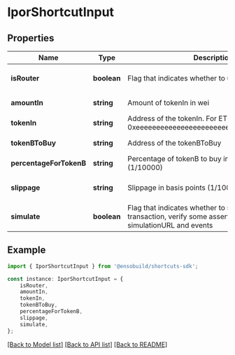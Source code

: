 # IporShortcutInput


## Properties

Name | Type | Description | Notes
------------ | ------------- | ------------- | -------------
**isRouter** | **boolean** | Flag that indicates whether to use the shared router | [optional] [default to undefined]
**amountIn** | **string** | Amount of tokenIn in wei | [default to undefined]
**tokenIn** | **string** | Address of the tokenIn. For ETH, use 0xeeeeeeeeeeeeeeeeeeeeeeeeeeeeeeeeeeeeeeee | [default to undefined]
**tokenBToBuy** | **string** | Address of the tokenBToBuy | [default to undefined]
**percentageForTokenB** | **string** | Percentage of tokenB to buy in basis points (1/10000) | [default to undefined]
**slippage** | **string** | Slippage in basis points (1/10000). Default is 300 | [optional] [default to '300']
**simulate** | **boolean** | Flag that indicates whether to simulate the transaction, verify some assertions, return simulationURL and events | [optional] [default to false]

## Example

```typescript
import { IporShortcutInput } from '@ensobuild/shortcuts-sdk';

const instance: IporShortcutInput = {
    isRouter,
    amountIn,
    tokenIn,
    tokenBToBuy,
    percentageForTokenB,
    slippage,
    simulate,
};
```

[[Back to Model list]](../README.md#documentation-for-models) [[Back to API list]](../README.md#documentation-for-api-endpoints) [[Back to README]](../README.md)
